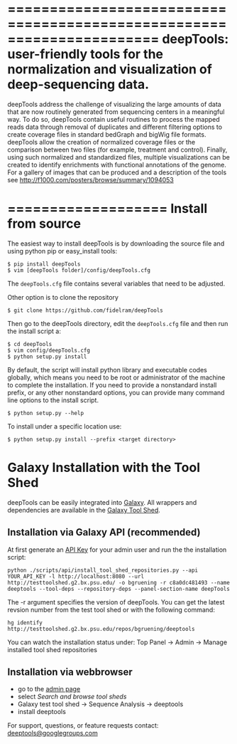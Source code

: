 ======================================================================
deepTools: user-friendly tools for the normalization and visualization of deep-sequencing data.
======================================================================

deepTools address the challenge of visualizing the large amounts of data 
that are now routinely generated from sequencing centers in a meaningful
way. To do so, deepTools contain useful routines to process the mapped
reads data through removal of duplicates and different filtering options
to create coverage files in standard bedGraph and bigWig file formats.
deepTools allow the creation of normalized coverage files or the
comparison between two files (for example, treatment and control).
Finally, using such normalized and standardized files, multiple
visualizations can be created to identify enrichments with
functional annotations of the genome. For a gallery of images that
can be produced and a description of the tools see
http://f1000.com/posters/browse/summary/1094053

===================
Install from source
===================

The easiest way to install deepTools is by downloading the
source file and using python pip or easy_install tools:

	$ pip install deepTools
	$ vim [deepTools folder]/config/deepTools.cfg

The `deepTools.cfg` file contains several variables that
need to be adjusted.
 
Other option is to clone the repository
	
	$ git clone https://github.com/fidelram/deepTools

Then go to the deepTools directory, edit the `deepTools.cfg` 
file and then run the install script a:

	$ cd deepTools
	$ vim config/deepTools.cfg
	$ python setup.py install
	

By default, the script will install python library and executable
codes globally, which means you need to be root or administrator of
the machine to complete the installation. If you need to
provide a nonstandard install prefix, or any other nonstandard
options, you can provide many command line options to the install
script.

	$ python setup.py --help

To install under a specific location use:

	$ python setup.py install --prefix <target directory>


Galaxy Installation with the Tool Shed
======================================

deepTools can be easily integrated into [Galaxy](http://galaxyproject.org). All wrappers and dependencies are 
available in the [Galaxy Tool Shed](http://testtoolshed.g2.bx.psu.edu/view/bgruening/deeptools).


Installation via Galaxy API (recommended)
-----------------------------------------
   
At first generate an [API Key](http://wiki.galaxyproject.org/Admin/API#Generate_the_Admin_Account_API_Key) for your admin 
user and run the the installation script:

	python ./scripts/api/install_tool_shed_repositories.py --api YOUR_API_KEY -l http://localhost:8080 --url http://testtoolshed.g2.bx.psu.edu/ -o bgruening -r c8a0dc481493 --name deeptools --tool-deps --repository-deps --panel-section-name deepTools

The -r argument specifies the version of deepTools. You can get the latest revsion number from the test tool shed or with the following command:

	hg identify http://testtoolshed.g2.bx.psu.edu/repos/bgruening/deeptools

You can watch the installation status under: Top Panel → Admin → Manage installed tool shed repositories

Installation via webbrowser
---------------------------

- go to the [admin page](http://localhost:8080/admin)
- select *Search and browse tool sheds*
- Galaxy test tool shed → Sequence Analysis → deeptools
- install deeptools


For support, questions, or feature requests contact: deeptools@googlegroups.com 
